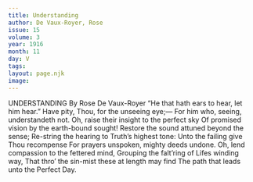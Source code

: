 ```yaml
---
title: Understanding
author: De Vaux-Royer, Rose
issue: 15
volume: 3
year: 1916
month: 11
day: V
tags:
layout: page.njk
image:
---
```

UNDERSTANDING   By Rose De Vaux-Royer   “He that hath ears to hear, let him hear.”      Have pity, Thou, for the unseeing eye;—   For him who, seeing, understandeth not.    Oh, raise their insight to the perfect sky   Of promised vision by the earth-bound sought!      Restore the sound attuned beyond the sense;    Re-string the hearing to Truth’s highest tone:   Unto the failing give Thou recompense   For prayers unspoken, mighty deeds undone.      Oh, lend compassion to the fettered mind,    Grouping the falt’ring of Lifes winding way,   That thro’ the sin-mist these at length may find   The path that leads unto the Perfect Day. 


